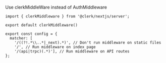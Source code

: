 
Use clerkMiddleWare instead of AuthMiddleware
```
import { clerkMiddleware } from '@clerk/nextjs/server';
 
export default clerkMiddleware()
 
export const config = {
  matcher: [
    '/((?!.*\\..*|_next).*)', // Don't run middleware on static files
    '/', // Run middleware on index page
    '/(api|trpc)(.*)'], // Run middleware on API routes
};
```